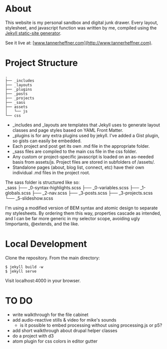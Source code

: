 # About
This website is my personal sandbox and digital junk drawer. Every layout, stylesheet, and javascript function was written by me, compiled using the [Jekyll static-site generator](http://jekyllrb.com).

See it live at: [www.tannerheffner.com](http://www.tannerheffner.com).

# Project Structure
    .
    ├── _includes
    ├── _layouts
    ├── _plugins
    ├── _posts
    ├── _projects
    ├── _sass
    ├── assets
    │   └── js
    └── css

- _includes and _layouts are templates that Jekyll uses to generate layout classes and page styles based on YAML Front Matter.
- _plugins is for any extra plugins used by jekyll. I've added a Gist plugin, so gists can easily be embedded.
- Each project and post get its own .md file in the appropriate folder.
- _sass files are compiled to the main css file in the css folder.
- Any custom or project-specific javascript is loaded on an as-needed basis from assets/js. Project files are stored in subfolders of /assets/.
- Standalone pages (about, blog list, connect, etc) have their own individual .md files in the project root.

The sass folder is structured like so: <br>
    _sass
    ├── _0-syntax-highlights.scss
    ├── _0-variables.scss
    ├── _1-globals.scss
    ├── _2-nav.scss
    ├── _3-posts.scss
    ├── _3-projects.scss
    └── _5-slideshow.scss

I'm using a modified version of BEM syntax and atomic design to separate my stylesheets. By ordering them this way, properties cascade as intended, and I can be far more generic in my selector scope, avoiding ugly !importants, @extends, and the like.

# Local Development
Clone the repository.
From the main directory:

    $ jekyll build -w
    $ jekyll serve

Visit localhost:4000 in your browser.

# TO DO
- write walkthrough for the file cabinet
- add audio-reactive stills & video for mike's sounds
  - is it possible to embed processing without using processing.js or p5?
- add short walkthrough about drupal helper classes
- do a project with d3
- atom plugin for css colors in editor gutter
